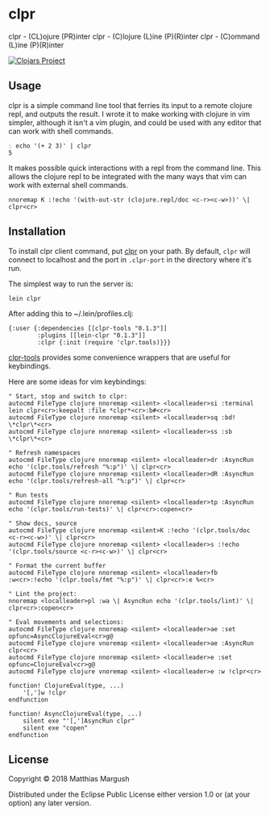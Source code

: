 # clpr

clpr - (CL)ojure (PR)inter
clpr - (C)lojure (L)ine (P)(R)inter
clpr - (C)ommand (L)ine (P)(R)inter

[![Clojars Project](https://img.shields.io/clojars/v/clpr.svg)](https://clojars.org/clpr)

## Usage
clpr is a simple command line tool that ferries its input to a remote clojure
repl, and outputs the result. I wrote it to make working with clojure in vim
simpler, although it isn't a vim plugin, and could be used with any editor that
can work with shell commands.

```
჻ echo '(+ 2 3)' | clpr
5
```

It makes possible quick interactions with a repl from the command line.  This
allows the clojure repl to be integrated with the many ways that vim can work
with external shell commands.

```
nnoremap K :!echo '(with-out-str (clojure.repl/doc <c-r><c-w>))' \| clpr<cr>
```

## Installation

To install clpr client command, put [clpr](clpr) on your path. By default,
`clpr` will connect to localhost and the port in `.clpr-port` in the directory
where it's run.

The simplest way to run the server is:
```
lein clpr
```

After adding this to ~/.lein/profiles.clj:
```
{:user {:dependencies [[clpr-tools "0.1.3"]]
        :plugins [[lein-clpr "0.1.3"]]
        :clpr {:init (require 'clpr.tools)}}}
```

[clpr-tools](clpr-tools) provides some convenience wrappers that are useful for keybindings.

Here are some ideas for vim keybindings:
```
" Start, stop and switch to clpr:
autocmd FileType clojure nnoremap <silent> <localleader>si :terminal lein clpr<cr>:keepalt :file *clpr*<cr>:b#<cr>
autocmd FileType clojure nnoremap <silent> <localleader>sq :bd! \*clpr\*<cr>
autocmd FileType clojure nnoremap <silent> <localleader>ss :sb \*clpr\*<cr>

" Refresh namespaces
autocmd FileType clojure nnoremap <silent> <localleader>dr :AsyncRun echo '(clpr.tools/refresh "%:p")' \| clpr<cr>
autocmd FileType clojure nnoremap <silent> <localleader>dR :AsyncRun echo '(clpr.tools/refresh-all "%:p")' \| clpr<cr>

" Run tests
autocmd FileType clojure nnoremap <silent> <localleader>tp :AsyncRun echo '(clpr.tools/run-tests)' \| clpr<cr>:copen<cr>

" Show docs, source
autocmd FileType clojure nnoremap <silent>K :!echo '(clpr.tools/doc <c-r><c-w>)' \| clpr<cr>
autocmd FileType clojure nnoremap <silent> <localleader>s :!echo '(clpr.tools/source <c-r><c-w>)' \| clpr<cr>

" Format the current buffer
autocmd FileType clojure nnoremap <silent> <localleader>fb :w<cr>:!echo '(clpr.tools/fmt "%:p")' \| clpr<cr>:e %<cr>

" Lint the project:
nnoremap <localleader>pl :wa \| AsyncRun echo '(clpr.tools/lint)' \| clpr<cr>:copen<cr>

" Eval movements and selections:
autocmd FileType clojure nnoremap <silent> <localleader>ae :set opfunc=AsyncClojureEval<cr>g@
autocmd FileType clojure vnoremap <silent> <localleader>ae :AsyncRun clpr<cr>
autocmd FileType clojure nnoremap <silent> <localleader>e :set opfunc=ClojureEval<cr>g@
autocmd FileType clojure vnoremap <silent> <localleader>e :w !clpr<cr>

function! ClojureEval(type, ...)
    '[,']w !clpr
endfunction

function! AsyncClojureEval(type, ...)
    silent exe "'[,']AsyncRun clpr"
    silent exe "copen"
endfunction
```

## License

Copyright © 2018 Matthias Margush

Distributed under the Eclipse Public License either version 1.0 or (at
your option) any later version.
